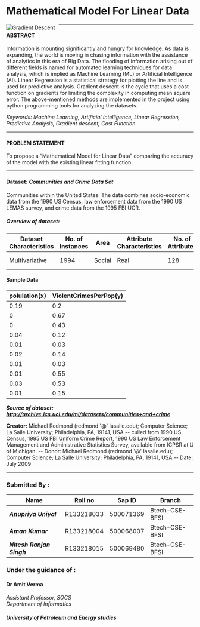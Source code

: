 # Mathematical Model For Linear Data

<img src="https://regenerativetoday.com/wp-content/uploads/2019/06/GradientDescentWithMutlipleLocalMinimum.jpg"
     alt="Gradient Descent"
     style="float: left; margin-right: 10px;" />

---

#### ABSTRACT

Information is mounting significantly and hungry for knowledge. As data is expanding, the world is moving in chasing information with the assistance of analytics in this era of Big Data. The flooding of information arising out of different fields is named for automated learning techniques for data analysis, which is implied as Machine Learning (ML) or Artificial Intelligence (AI). Linear Regression is a statistical strategy for plotting the line and is used for predictive analysis. Gradient descent is the cycle that uses a cost function on gradients for limiting the complexity in computing mean square error. The above-mentioned methods are implemented in the project using python programming tools for analyzing the datasets.

*Keywords: Machine Learning, Artificial Intelligence, Linear Regression, Predictive Analysis, Gradient descent, Cost Function*

---

#### PROBLEM STATEMENT

To propose a “Mathematical Model for Linear Data” comparing the accuracy of the model with the existing linear fitting function.

---

#### Dataset: ***Communities and Crime Data Set***

Communities within the United States. The data combines socio-economic data from the 1990 US Census, law enforcement data from the 1990 US LEMAS survey, and crime data from the 1995 FBI UCR.

##### Overview of dataset:
|Dataset Characteristics |No. of Instances | Area  |Attribute Characteristics|No. of Attributes|Date Donated|Missing value|
|------------------------|-----------------|-------|-------------------------|-----------------|------------|-------------|
|Multivariative          | 1994            |Social |Real                     |128              |13-07-2009  |Yes          |

#### Sample Data

| polulation(x)| ViolentCrimesPerPop(y)| 
|--------------|-----------------------|
|0.19          |0.2                    |
|0             |0.67                   |   
|0             |0.43                   |   
|0.04	       |0.12                   |
|0.01	       |0.03                   |
|0.02	       |0.14                   |
|0.01	       |0.03                   |
|0.01	       |0.55                   |
|0.03	       |0.53                   |
|0.01	       |0.15                   |


***Source of dataset: http://archive.ics.uci.edu/ml/datasets/communities+and+crime***

**Creator:** Michael Redmond (redmond '@' lasalle.edu); Computer Science; La Salle University; Philadelphia, PA, 19141, USA
-- culled from 1990 US Census, 1995 US FBI Uniform Crime Report, 1990 US Law Enforcement Management and Administrative Statistics Survey, available from ICPSR at U of Michigan.
-- Donor: Michael Redmond (redmond '@' lasalle.edu); Computer Science; La Salle University; Philadelphia, PA, 19141, USA
-- Date: July 2009 

---

### Submitted By :  
|Name                     |Roll no    |Sap ID    |Branch          |
|-------------------------|-----------|----------|----------------|
|***Anupriya Uniyal***    |R133218033 |500071369 |Btech-CSE-BFSI  |
|***Aman Kumar***         |R133218004 |500068007 |Btech-CSE-BFSI  |
|***Nitesh Ranjan Singh***|R133218015 |500069480 |Btech-CSE-BFSI  |


### Under the guidance of :
#### Dr Amit Verma 
*Assistant Professor, SOCS*  
*Department of Informatics*

#### ***University of Petroleum and Energy studies***
